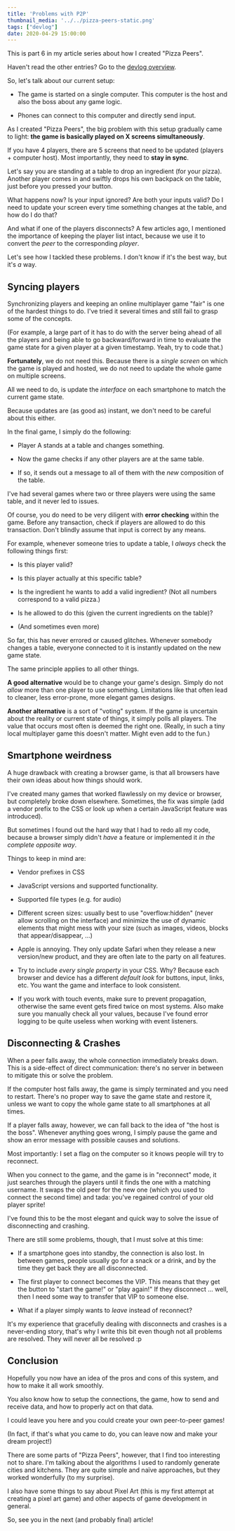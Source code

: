```yaml
---
title: 'Problems with P2P'
thumbnail_media: '../../pizza-peers-static.png'
tags: ["devlog"]
date: 2020-04-29 15:00:00
---
```


This is part 6 in my article series about how I created "Pizza Peers".

Haven't read the other entries? Go to the [devlog overview](../).

So, let's talk about our current setup:

-   The game is started on a single computer. This computer is the host
    and also the boss about any game logic.

-   Phones can connect to this computer and directly send input.

As I created "Pizza Peers", the big problem with this setup gradually
came to light: **the game is basically played on X screens
simultaneously**.

If you have 4 players, there are 5 screens that need to be updated
(players + computer host). Most importantly, they need to **stay in
sync**.

Let's say you are standing at a table to drop an ingredient (for your
pizza). Another player comes in and swiftly drops his own backpack on
the table, just before you pressed your button.

What happens now? Is your input ignored? Are both your inputs valid? Do
I need to update your screen every time something changes at the table,
and how do I do that?

And what if one of the players disconnects? A few articles ago, I
mentioned the importance of keeping the player list intact, because we
use it to convert the *peer* to the corresponding *player*.

Let's see how I tackled these problems. I don't know if it's the best
way, but it's *a* way.

Syncing players
---------------

Synchronizing players and keeping an online multiplayer game "fair" is
one of the hardest things to do. I've tried it several times and still
fail to grasp some of the concepts.

(For example, a large part of it has to do with the server being ahead
of all the players and being able to go backward/forward in time to
evaluate the game state for a given player at a given timestamp. Yeah,
try to code that.)

**Fortunately**, we do not need this. Because there is a *single screen*
on which the game is played and hosted, we do not need to update the
whole game on multiple screens.

All we need to do, is update the *interface* on each smartphone to match
the current game state.

Because updates are (as good as) instant, we don't need to be careful
about this either.

In the final game, I simply do the following:

-   Player A stands at a table and changes something.

-   Now the game checks if any other players are at the same table.

-   If so, it sends out a message to all of them with the *new*
    composition of the table.

I've had several games where two or three players were using the same
table, and it never led to issues.

Of course, you do need to be very diligent with **error checking**
within the game. Before any transaction, check if players are allowed to
do this transaction. Don't blindly assume that input is correct by any
means.

For example, whenever someone tries to update a table, I *always* check
the following things first:

-   Is this player valid?

-   Is this player actually at this specific table?

-   Is the ingredient he wants to add a valid ingredient? (Not all
    numbers correspond to a valid pizza.)

-   Is he allowed to do this (given the current ingredients on the
    table)?

-   (And sometimes even more)

So far, this has never errored or caused glitches. Whenever somebody
changes a table, everyone connected to it is instantly updated on the
new game state.

The same principle applies to all other things.

**A good alternative** would be to change your game's design. Simply do
not *allow* more than one player to use something. Limitations like that
often lead to cleaner, less error-prone, more elegant games designs.

**Another alternative** is a sort of "voting" system. If the game is
uncertain about the reality or current state of things, it simply polls
all players. The value that occurs most often is deemed the right one.
(Really, in such a tiny local multiplayer game this doesn't matter.
Might even add to the fun.)

Smartphone weirdness
--------------------

A huge drawback with creating a browser game, is that all browsers have
their own ideas about how things should work.

I've created many games that worked flawlessly on my device or browser,
but completely broke down elsewhere. Sometimes, the fix was simple (add
a vendor prefix to the CSS or look up when a certain JavaScript feature
was introduced).

But sometimes I found out the hard way that I had to redo all my code,
because a browser simply didn't *have* a feature or implemented it *in
the complete opposite way*.

Things to keep in mind are:

-   Vendor prefixes in CSS

-   JavaScript versions and supported functionality.

-   Supported file types (e.g. for audio)

-   Different screen sizes: usually best to use "overflow:hidden" (never
    allow scrolling on the interface) and minimize the use of dynamic
    elements that might mess with your size (such as images, videos,
    blocks that appear/disappear, ...)

-   Apple is annoying. They only update Safari when they release a new
    version/new product, and they are often late to the party on all
    features.

-   Try to include *every single property* in your CSS. Why? Because
    each browser and device has a different *default look* for buttons,
    input, links, etc. You want the game and interface to look
    consistent.

-   If you work with touch events, make sure to prevent propagation,
    otherwise the same event gets fired twice on most systems. Also make
    sure you manually check all your values, because I've found error
    logging to be quite useless when working with event listeners.

Disconnecting & Crashes
-----------------------

When a peer falls away, the whole connection immediately breaks down.
This is a side-effect of direct communication: there's no server in
between to mitigate this or solve the problem.

If the computer host falls away, the game is simply terminated and you
need to restart. There's no proper way to save the game state and
restore it, unless we want to copy the whole game state to all
smartphones at all times.

If a player falls away, however, we can fall back to the idea of "the
host is the boss". Whenever anything goes wrong, I simply pause the game
and show an error message with possible causes and solutions.

Most importantly: I set a flag on the computer so it knows people will
try to reconnect.

When you connect to the game, and the game is in "reconnect" mode, it
just searches through the players until it finds the one with a matching
username. It swaps the old peer for the new one (which you used to
connect the second time) and tada: you've regained control of your old
player sprite!

I've found this to be the most elegant and quick way to solve the issue
of disconnecting and crashing.

There are still some problems, though, that I must solve at this time:

-   If a smartphone goes into standby, the connection is also lost. In
    between games, people usually go for a snack or a drink, and by the
    time they get back they are all disconnected.

-   The first player to connect becomes the VIP. This means that they
    get the button to "start the game!" or "play again!" If they
    disconnect ... well, then I need some way to transfer that VIP to
    someone else.

-   What if a player simply wants to *leave* instead of reconnect?

It's my experience that gracefully dealing with disconnects and crashes
is a never-ending story, that's why I write this bit even though not all
problems are resolved. They will never all be resolved :p

Conclusion
----------

Hopefully you now have an idea of the pros and cons of this system, and
how to make it all work smoothly.

You also know how to setup the connections, the game, how to send and
receive data, and how to properly act on that data.

I could leave you here and you could create your own peer-to-peer games!

(In fact, if that's what you came to do, you can leave now and make your
dream project!)

There are some parts of "Pizza Peers", however, that I find too
interesting not to share. I'm talking about the algorithms I used to
randomly generate cities and kitchens. They are quite simple and naïve
approaches, but they worked wonderfully (to my surprise).

I also have some things to say about Pixel Art (this is my first attempt
at creating a pixel art game) and other aspects of game development in
general.

So, see you in the next (and probably final) article!